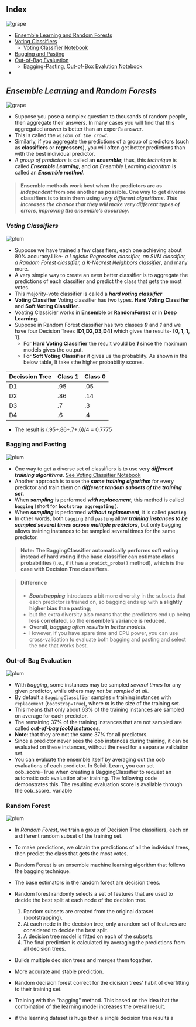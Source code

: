 ## Index
![grape](https://user-images.githubusercontent.com/12748752/126882595-d1f5449e-14bb-4ab3-809c-292caf0858a1.png)
 * [Ensemble Learning and Random Forests](#ensemble-learning-and-random-forests)
 * [Voting Classifiers](#voting-classifiers)
   * [Voting Classifier Notebook](https://nbviewer.org/github/iAmKankan/MachineLearning_With_Python/blob/master/Supervised/Ensemble-Learning_and_Randon-Forest/votingClassifier.ipynb)
 * [Bagging and Pasting](#bagging-and-pasting)
 * [Out-of-Bag Evaluation](https://nbviewer.org/github/iAmKankan/MachineLearning_With_Python/tree/master/Supervised/Ensemble-Learning_and_Randon-Forest#out-of-bag-evaluation)
   * [Bagging-Pasting, Out-of-Box Evalution Notebook](https://nbviewer.org/github/iAmKankan/MachineLearning_With_Python/blob/master/Supervised/Ensemble-Learning_and_Randon-Forest/bagging_pasting.ipynb)
 * 
## _Ensemble Learning_ and _Random Forests_ 
![grape](https://user-images.githubusercontent.com/12748752/126882595-d1f5449e-14bb-4ab3-809c-292caf0858a1.png)
* Suppose you pose a complex question to thousands of random people, then aggregate their answers. In many cases you will find that this aggregated answer is better than an expert’s answer. 
* This is called the _`wisdom of the crowd`_. 
* Similarly, if you aggregate the predictions of a group of predictors (such as **classifiers** or **regressors**), you will often get better predictions than with the best individual predictor. 
* _A group of predictors_ is called an **_ensemble_**; thus, this _technique_ is called _**Ensemble Learning**_, and _an Ensemble Learning algorithm_ is called an **_Ensemble method_**.


> #### Ensemble methods work best when the predictors are as _independent_ from one another as possible. One way to get diverse classifiers is to train them using _very different algorithms_. _This increases the chance that they will make very different types of errors, improving the ensemble’s accuracy_.

### _Voting Classifiers_
![plum](https://user-images.githubusercontent.com/12748752/126882596-b9ba4645-7001-435e-9a3c-d4416a2543c1.png)
* Suppose we have trained a few classifiers, each one achieving about 80% accuracy.Like- _a Logistic Regression classifier, an SVM classifier, a Random Forest classifier, a K-Nearest Neighbors classifier_, and many more.
* A very simple way to create an even better classifier is to aggregate the predictions of each classifier and predict the class that gets the most votes. 
* This majority-vote classifier is called a _**hard voting classifier**_
* **Voting Classifier** Voting classifier has two types. **Hard Voting Classifier** and **Soft Voting Classifier**.
* Voating Classicier works in **Ensemble** or **RandomForest** or in **Deep Learning**.
* Suppose in Random Forest classifier has two classes ***0*** and ***1*** and we have four Decision Trees **[D1,D2,D3,D4]** which gives the results- **[0, 1, 1, 1]**.
    * For **Hard Voting Classifier** the result would be ***1*** since the maximum models gives the output.
    * For **Soft Voting Classifier** it gives us the probablity. As shown in the below table, It take sthe higher probability scores.
    
| Decission Tree |Class **1** |Class **0** |
|----|-------|-------|
| D1 | .95 | .05 |
| D2 | .86 | .14 |
| D3 | .7 | .3 |
| D4 | .6 | .4 |


* The result is (.95+.86+.7+.6)/4 = 0.7775


### Bagging and Pasting
![plum](https://user-images.githubusercontent.com/12748752/126882596-b9ba4645-7001-435e-9a3c-d4416a2543c1.png)
* One way to get a diverse set of classifiers is to use very **_different training algorithms_**. [See Voting Classifier Notebook](https://nbviewer.org/github/iAmKankan/MachineLearning_With_Python/blob/master/Supervised/Ensemble-Learning_and_Randon-Forest/votingClassifier.ipynb)
* Another approach is to use the ***same training algorithm*** for every predictor and train them on ***different random subsets of the training set***.
* When **_sampling_** is performed **_with replacement_**, this method is called **`bagging`** (short for **`bootstrap aggregating`** ). 
* When **_sampling_** is performed **_without replacement_**, it is called **`pasting`**. 
* In other words, both `bagging` and `pasting` allow **_training instances to be sampled several times across multiple predictors_**, but only bagging allows training instances to be sampled several times for the same predictor.
> #### Note: The BaggingClassifier automatically performs soft voting instead of hard voting if the base classifier can estimate class probabilities (i.e., if it has a `predict_proba()` method), which is the case with Decision Tree classifiers.

> #### Difference
> * _**Bootstrapping**_ introduces a bit more diversity in the subsets that each predictor is trained on, so bagging ends up with **a slightly higher bias than pasting**; 
> * but the extra diversity also means that the predictors end up being **less correlated**, so the **ensemble’s variance is reduced**. 
> * **Overall**, _**bagging often results in better models**_. 
> * However, if you have spare time and CPU power, you can use cross-validation to evaluate both bagging and pasting and select the one that works best.


### Out-of-Bag Evaluation
![plum](https://user-images.githubusercontent.com/12748752/126882596-b9ba4645-7001-435e-9a3c-d4416a2543c1.png)
* With _bagging_, some instances may be sampled _several times_ for any given predictor, while others may _not be sampled at all_. 
* By default a `BaggingClassifier` samples `m` training instances with `replacement` (`bootstrap=True`), where _m_ is the size of the training set. 
* This means that only about 63% of the training instances are sampled on average for each predictor. 
* The remaining 37% of the training instances that are not sampled are called **_out-of-bag (oob) instances_**.
*  **Note**:  that they are not the same 37% for all predictors. 
*  Since a predictor never sees the oob instances during training, it can be evaluated on these instances, without the need for a separate validation set. 
*  You can evaluate the ensemble itself by averaging out the oob evaluations of each predictor. In Scikit-Learn, you can set oob_score=True when creating a BaggingClassifier to request an automatic oob evaluation after training. The following code demonstrates this. The resulting evaluation score is available through the oob_score_ variable

### Random Forest
![plum](https://user-images.githubusercontent.com/12748752/126882596-b9ba4645-7001-435e-9a3c-d4416a2543c1.png)
* In _Random Forest_, we train a group of Decision Tree classifiers, each on a different random subset of the training set.
* To make predictions, we obtain the predictions of all the individual trees, then predict the class that gets the most votes.



* Random Forest is an ensemble machine learning algorithm that follows the bagging technique. 
* The base estimators in the random forest are decision trees. 
* Random forest randomly selects a set of features that are used to decide the best split at each node of the decision tree.

  1. Random subsets are created from the original dataset (bootstrapping).
  2. At each node in the decision tree, only a random set of features are considered to decide the best split.
  3. A decision tree model is fitted on each of the subsets.
  4. The final prediction is calculated by averaging the predictions from all decision trees.

* Builds multiple decision trees and merges them togather.
* More accurate and stable prediction.
* Random decision forest correct for the dicision trees' habit of overfitting to their training set.
* Training with the "bagging" method. This based on the idea that the combination of the learning model increases the overall result.
* if the learning dataset is huge then a single decision tree results a 
